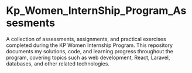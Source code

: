 # Kp_Women_InternShip_Program_Assesments
A collection of assessments, assignments, and practical exercises completed during the KP Women Internship Program. This repository documents my solutions, code, and learning progress throughout the program, covering topics such as web development, React, Laravel, databases, and other related technologies.
